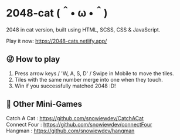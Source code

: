 # 2048-cat (＾• ω •＾)
2048 in cat version, built using HTML, SCSS, CSS & JavaScript.

Play it now: https://2048-cats.netlify.app/

## 😜 How to play
1. Press arrow keys / 'W, A, S, D' / Swipe in Mobile to move the tiles.
2. Tiles with the same number merge into one when they touch.
3. Win if you successfully matched 2048 :D!

## 👾 Other Mini-Games
Catch A Cat : https://github.com/snowiewdev/CatchACat <br/>
Connect Four : https://github.com/snowiewdev/connectFour <br/>
Hangman : https://github.com/snowiewdev/hangman
